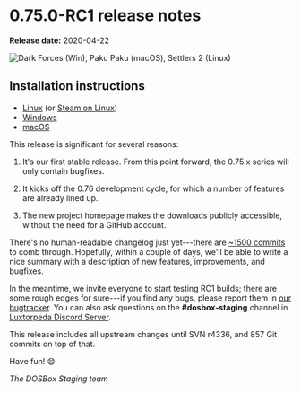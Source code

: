 # 0.75.0-RC1 release notes

**Release date:** 2020-04-22

![Dark Forces (Win), Paku Paku (macOS), Settlers 2 (Linux)](https://archive.org/download/dosbox-staging-v0.75.0-rc1-first-release-candidate/3games.png)

## Installation instructions

<div class="compact" markdown>

- [Linux](../linux.md#old-builds) (or [Steam on Linux](../linux.md#steam))
- [Windows](../windows.md#old-builds)
- [macOS](../macos.md#old-builds)

</div>

This release is significant for several reasons:

1. It's our first stable release. From this point forward, the 0.75.x series
   will only contain bugfixes.

2. It kicks off the 0.76 development cycle, for which a number of features are
   already lined up.

3. The new project homepage makes the downloads publicly accessible, without
   the need for a GitHub account.

There's no human-readable changelog just yet---there are [~1500 commits][diff]
to comb through. Hopefully, within a couple of days, we'll be able to write
a nice summary with a description of new features, improvements, and bugfixes.

In the meantime, we invite everyone to start testing RC1 builds; there are
some rough edges for sure---if you find any bugs, please report them in
[our bugtracker][bugtracker]. You can also ask questions on the
**#dosbox&#8209;staging** channel in [Luxtorpeda Discord Server][discord].

This release includes all upstream changes until SVN r4336, and 857 Git commits
on top of that.

Have fun! :smile:

*The DOSBox Staging team*


[diff]:https://github.com/dosbox-staging/dosbox-staging/compare/svn/RELEASE_0_74_3...v0.75.0-rc1
[bugtracker]:https://github.com/dosbox-staging/dosbox-staging/issues
[discord]:https://discord.gg/WwAg3Xf
